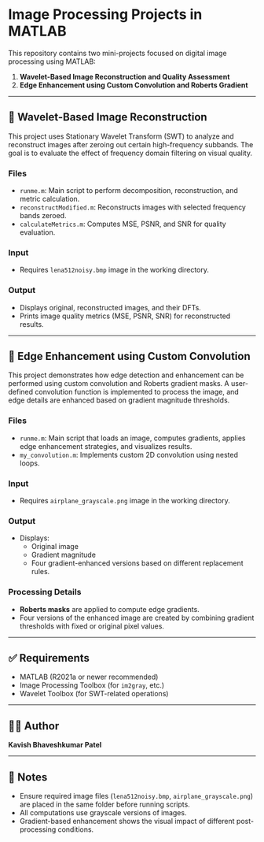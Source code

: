 # Image Processing Projects in MATLAB

This repository contains two mini-projects focused on digital image processing using MATLAB:

1. **Wavelet-Based Image Reconstruction and Quality Assessment**
2. **Edge Enhancement using Custom Convolution and Roberts Gradient**

---

## 📁 Wavelet-Based Image Reconstruction

This project uses Stationary Wavelet Transform (SWT) to analyze and reconstruct images after zeroing out certain high-frequency subbands. The goal is to evaluate the effect of frequency domain filtering on visual quality.

### Files

- `runme.m`: Main script to perform decomposition, reconstruction, and metric calculation.
- `reconstructModified.m`: Reconstructs images with selected frequency bands zeroed.
- `calculateMetrics.m`: Computes MSE, PSNR, and SNR for quality evaluation.

### Input

- Requires `lena512noisy.bmp` image in the working directory.

### Output

- Displays original, reconstructed images, and their DFTs.
- Prints image quality metrics (MSE, PSNR, SNR) for reconstructed results.

---

## 📁 Edge Enhancement using Custom Convolution

This project demonstrates how edge detection and enhancement can be performed using custom convolution and Roberts gradient masks. A user-defined convolution function is implemented to process the image, and edge details are enhanced based on gradient magnitude thresholds.

### Files

- `runme.m`: Main script that loads an image, computes gradients, applies edge enhancement strategies, and visualizes results.
- `my_convolution.m`: Implements custom 2D convolution using nested loops.

### Input

- Requires `airplane_grayscale.png` image in the working directory.

### Output

- Displays:
  - Original image
  - Gradient magnitude
  - Four gradient-enhanced versions based on different replacement rules.

### Processing Details

- **Roberts masks** are applied to compute edge gradients.
- Four versions of the enhanced image are created by combining gradient thresholds with fixed or original pixel values.

---

## ✅ Requirements

- MATLAB (R2021a or newer recommended)
- Image Processing Toolbox (for `im2gray`, etc.)
- Wavelet Toolbox (for SWT-related operations)

---

## 🧑‍💻 Author

**Kavish Bhaveshkumar Patel**

---

## 📌 Notes

- Ensure required image files (`lena512noisy.bmp`, `airplane_grayscale.png`) are placed in the same folder before running scripts.
- All computations use grayscale versions of images.
- Gradient-based enhancement shows the visual impact of different post-processing conditions.


